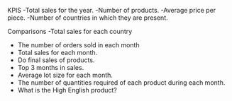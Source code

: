 


KPIS
-Total sales for the year.
-Number of products.
-Average price per piece.
-Number of countries in which they are present.


Comparisons
-Total sales for each country
- The number of orders sold in each month
- Total sales for each month.
- Do final sales of products.
- Top 3 months in sales.
- Average lot size for each month.
- The number of quantities required of each product during each month.
- What is the High English product?
